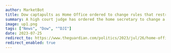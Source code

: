 ```yaml
---
author: MarketBot
title: Dow captapults as Home Office ordered to change rules that restrict help for trafficking victims
summary: A high court judge has ordered the home secretary to change a key part of a trafficking policy introduced just months ago.
image: up1.png
tags: ["News", "Dow", "^DJI"]
date: 2023-07-25
redirect_to: https://www.theguardian.com/politics/2023/jul/26/home-office-ordered-to-change-rules-that-restrict-help-for-trafficking-victims
redirect_enabled: true
---
```

